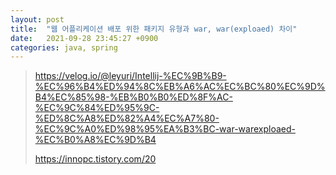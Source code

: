 ```yaml
---
layout: post
title:  "웹 어플리케이션 배포 위한 패키지 유형과 war, war(exploaed) 차이"
date:   2021-09-28 23:45:27 +0900
categories: java, spring 
---
```

>https://velog.io/@leyuri/Intellij-%EC%9B%B9-%EC%96%B4%ED%94%8C%EB%A6%AC%EC%BC%80%EC%9D%B4%EC%85%98-%EB%B0%B0%ED%8F%AC-%EC%9C%84%ED%95%9C-%ED%8C%A8%ED%82%A4%EC%A7%80-%EC%9C%A0%ED%98%95%EA%B3%BC-war-warexploaed-%EC%B0%A8%EC%9D%B4
> 
> 
> https://innopc.tistory.com/20